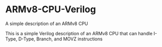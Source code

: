 # ARMv8-CPU-Verilog
A simple description of an ARMv8 CPU 

This is a simple Verilog description of an ARMv8 CPU that can handle I-Type, D-Type, Branch, and MOVZ instructions
